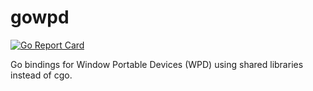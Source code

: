# gowpd

[![Go Report Card](https://goreportcard.com/badge/github.com/tobwithu/gowpd)](https://goreportcard.com/report/github.com/tobwithu/gowpd)

 Go bindings for Window Portable Devices (WPD) using shared libraries instead of cgo.
